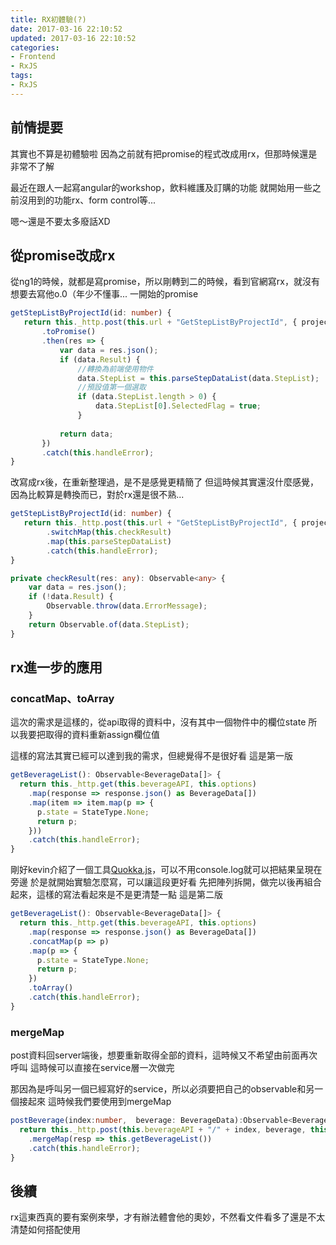 ```yaml
---
title: RX初體驗(?)
date: 2017-03-16 22:10:52
updated: 2017-03-16 22:10:52
categories:
- Frontend
- RxJS
tags:
- RxJS
---
```


## 前情提要
其實也不算是初體驗啦
因為之前就有把promise的程式改成用rx，但那時候還是非常不了解

<!--more-->

最近在跟人一起寫angular的workshop，飲料維護及訂購的功能
就開始用一些之前沒用到的功能rx、form control等...

嗯～還是不要太多廢話XD

## 從promise改成rx
從ng1的時候，就都是寫promise，所以剛轉到二的時候，看到官網寫rx，就沒有想要去寫他o.0（年少不懂事...
一開始的promise
``` typescript
getStepListByProjectId(id: number) {
   return this._http.post(this.url + "GetStepListByProjectId", { projectId: id })
       .toPromise()
       .then(res => {
           var data = res.json();
           if (data.Result) {
               //轉換為前端使用物件
               data.StepList = this.parseStepDataList(data.StepList);
               //預設值第一個選取
               if (data.StepList.length > 0) {
                   data.StepList[0].SelectedFlag = true;
               }
           
           return data;
       })
       .catch(this.handleError);
}
```

改寫成rx後，在重新整理過，是不是感覺更精簡了
但這時候其實還沒什麼感覺，因為比較算是轉換而已，對於rx還是很不熟...
``` typescript
getStepListByProjectId(id: number) {
   return this._http.post(this.url + "GetStepListByProjectId", { projectId: id })
        .switchMap(this.checkResult)
        .map(this.parseStepDataList)
        .catch(this.handleError);
}

private checkResult(res: any): Observable<any> {
    var data = res.json();
    if (!data.Result) {
        Observable.throw(data.ErrorMessage);
    }
    return Observable.of(data.StepList);
}

```

## rx進一步的應用

### concatMap、toArray
這次的需求是這樣的，從api取得的資料中，沒有其中一個物件中的欄位state
所以我要把取得的資料重新assign欄位值

這樣的寫法其實已經可以達到我的需求，但總覺得不是很好看
這是第一版
``` typescript
getBeverageList(): Observable<BeverageData[]> {
  return this._http.get(this.beverageAPI, this.options)
    .map(response => response.json() as BeverageData[])
    .map(item => item.map(p => {
      p.state = StateType.None;
      return p;
    }))
    .catch(this.handleError);
}
```

剛好kevin介紹了一個工具[Quokka.js](https://quokkajs.com/docs/)，可以不用console.log就可以把結果呈現在旁邊
於是就開始實驗怎麼寫，可以讓這段更好看
先把陣列拆開，做完以後再組合起來，這樣的寫法看起來是不是更清楚一點
這是第二版
``` typescript
getBeverageList(): Observable<BeverageData[]> {
  return this._http.get(this.beverageAPI, this.options)
    .map(response => response.json() as BeverageData[])
    .concatMap(p => p)
    .map(p => {
      p.state = StateType.None;
      return p;
    })
    .toArray()
    .catch(this.handleError);
}

```

### mergeMap
post資料回server端後，想要重新取得全部的資料，這時候又不希望由前面再次呼叫
這時候可以直接在service層一次做完

那因為是呼叫另一個已經寫好的service，所以必須要把自己的observable和另一個接起來
這時候我們要使用到mergeMap

``` typescript
postBeverage(index:number,  beverage: BeverageData):Observable<BeverageData[]> {
  return this._http.post(this.beverageAPI + "/" + index, beverage, this.options)
    .mergeMap(resp => this.getBeverageList())
    .catch(this.handleError);
}
```

## 後續
rx這東西真的要有案例來學，才有辦法體會他的奧妙，不然看文件看多了還是不太清楚如何搭配使用